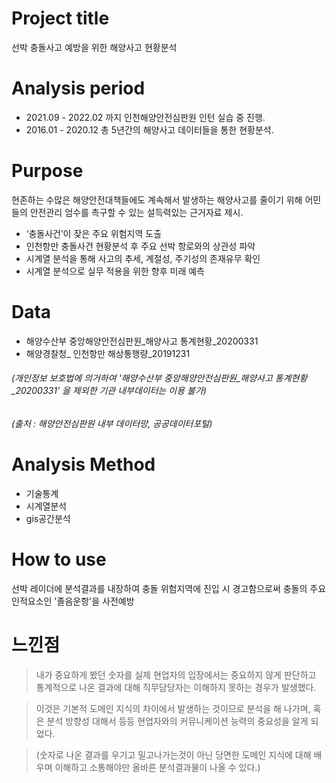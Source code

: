 # Project title
선박 충돌사고 예방을 위한 해양사고 현황분석

# Analysis period
* 2021.09 - 2022.02 까지 인천해양안전심판원 인턴 실습 중 진행.
* 2016.01 - 2020.12 총 5년간의 해양사고 데이터들을 통한 현황분석.

# Purpose
현존하는 수많은 해양안전대책들에도 계속해서 발생하는 해양사고를 줄이기 위해 어민들의 안전관리 엄수를 촉구할 수 있는 설득력있는 근거자료 제시.
 - ‘충돌사건’이 잦은 주요 위험지역 도출
 - 인천항만 충돌사건 현황분석 후 주요 선박 항로와의 상관성 파악
 - 시계열 분석을 통해 사고의 추세, 계절성, 주기성의 존재유무 확인
 - 시계열 분석으로 실무 적용을 위한 향후 미래 예측

# Data
* 해양수산부 중앙해양안전심판원_해양사고 통계현황_20200331
* 해양경찰청_ 인천항만 해상통행량_20191231

###### (개인정보 보호법에 의거하여 '해양수산부 중앙해양안전심판원_해양사고 통계현황_20200331' 을 제외한 기관 내부데이터는 이용 불가)
###### (출처 : 해양안전심판원 내부 데이터망, 공공데이터포털)

# Analysis Method
* 기술통계
* 시계열분석
* gis공간분석

# How to use
선박 레이더에 분석결과를 내장하여 충돌 위험지역에 진입 시 경고함으로써 충돌의 주요인적요소인 '졸음운항'을 사전예방
# 느낀점
> 내가 중요하게 봤던 숫자를 실제 현업자의 입장에서는 중요하지 않게 판단하고 통계적으로 나온 결과에 대해 직무담당자는 이해하지 못하는 경우가 발생했다.

> 이것은 기본적 도메인 지식의 차이에서 발생하는 것이므로 분석을 해 나가며, 혹은 분석 방향성 대해서 등등 현업자와의 커뮤니케이션 능력의 중요성을 알게 되었다.

> (숫자로 나온 결과를 우기고 밀고나가는것이 아닌 당면한 도메인 지식에 대해 배우며 이해하고 소통해야만 올바른 분석결과물이 나올 수 있다.)

